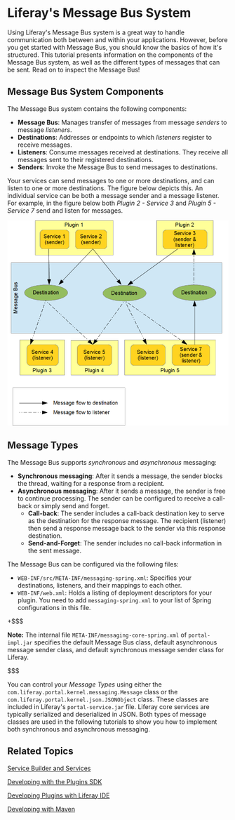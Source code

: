 # Liferay's Message Bus System 

Using Liferay's Message Bus system is a great way to handle communication both
between and within your applications. However, before you get started with
Message Bus, you should know the basics of how it's structured. This tutorial
presents information on the components of the Message Bus system, as well as the
different types of messages that can be sent. Read on to inspect the Message
Bus! 

## Message Bus System Components 

The Message Bus system contains the following components: 

- **Message Bus**: Manages transfer of messages from message *senders* to
  message *listeners*. 
- **Destinations**: Addresses or endpoints to which *listeners* register to
  receive messages. 
- **Listeners**: Consume messages received at destinations. They receive all
  messages sent to their registered destinations. 
- **Senders**: Invoke the Message Bus to send messages to destinations. 

Your services can send messages to one or more destinations, and can listen
to one or more destinations. The figure below depicts this. An individual
service can be both a message sender and a message listener. For example, in the
figure below both *Plugin 2 - Service 3* and *Plugin 5 - Service 7* send and
listen for messages. 

![Figure 1: Example, Message Bus system](../../images/msg-bus-system.png)

## Message Types 

The Message Bus supports *synchronous* and *asynchronous* messaging: 

- **Synchronous messaging**: After it sends a message, the sender blocks the 
  thread, waiting for a response from a recipient. 
- **Asynchronous messaging**: After it sends a message, the sender is free to
  continue processing. The sender can be configured to receive a call-back or 
  simply send and forget. 
    - **Call-back**: The sender includes a call-back destination key to serve as 
      the destination for the response message. The recipient (listener) then
      send a response message back to the sender via this response destination. 
    - **Send-and-Forget**: The sender includes no call-back information in the
      sent message. 

The Message Bus can be configured via the following files: 

- `WEB-INF/src/META-INF/messaging-spring.xml`: Specifies your destinations,
  listeners, and their mappings to each other. 
- `WEB-INF/web.xml`: Holds a listing of deployment descriptors for your plugin.
  You need to add `messaging-spring.xml` to your list of Spring configurations
  in this file. 

+$$$

**Note:** The internal file `META-INF/messaging-core-spring.xml` of 
`portal-impl.jar` specifies the default Message Bus class, default asynchronous 
message sender class, and default synchronous message sender class for Liferay. 

$$$

You can control your *Message Types* using either the
`com.liferay.portal.kernel.messaging.Message` class or the
`com.liferay.portal.kernel.json.JSONObject` class. These classes are included in
Liferay's `portal-service.jar` file. Liferay core services are typically
serialized and deserialized in JSON. Both types of message classes are used in
the following tutorials to show you how to implement both synchronous and
asynchronous messaging. 

## Related Topics

[Service Builder and Services](/tutorials/-/knowledge_base/6-2/service-builder)

[Developing with the Plugins SDK](/tutorials/-/knowledge_base/6-2/plugins-sdk)

[Developing Plugins with Liferay IDE](/tutorials/-/knowledge_base/6-2/liferay-ide)

[Developing with Maven](/tutorials/-/knowledge_base/6-2/maven)
